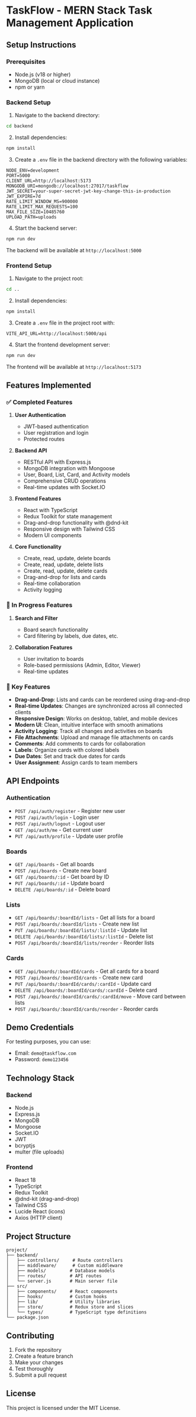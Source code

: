 # TaskFlow - MERN Stack Task Management Application

## Setup Instructions

### Prerequisites
- Node.js (v18 or higher)
- MongoDB (local or cloud instance)
- npm or yarn

### Backend Setup

1. Navigate to the backend directory:
```bash
cd backend
```

2. Install dependencies:
```bash
npm install
```

3. Create a `.env` file in the backend directory with the following variables:
```env
NODE_ENV=development
PORT=5000
CLIENT_URL=http://localhost:5173
MONGODB_URI=mongodb://localhost:27017/taskflow
JWT_SECRET=your-super-secret-jwt-key-change-this-in-production
JWT_EXPIRE=7d
RATE_LIMIT_WINDOW_MS=900000
RATE_LIMIT_MAX_REQUESTS=100
MAX_FILE_SIZE=10485760
UPLOAD_PATH=uploads
```

4. Start the backend server:
```bash
npm run dev
```

The backend will be available at `http://localhost:5000`

### Frontend Setup

1. Navigate to the project root:
```bash
cd ..
```

2. Install dependencies:
```bash
npm install
```

3. Create a `.env` file in the project root with:
```env
VITE_API_URL=http://localhost:5000/api
```

4. Start the frontend development server:
```bash
npm run dev
```

The frontend will be available at `http://localhost:5173`

## Features Implemented

### ✅ Completed Features

1. **User Authentication**
   - JWT-based authentication
   - User registration and login
   - Protected routes

2. **Backend API**
   - RESTful API with Express.js
   - MongoDB integration with Mongoose
   - User, Board, List, Card, and Activity models
   - Comprehensive CRUD operations
   - Real-time updates with Socket.IO

3. **Frontend Features**
   - React with TypeScript
   - Redux Toolkit for state management
   - Drag-and-drop functionality with @dnd-kit
   - Responsive design with Tailwind CSS
   - Modern UI components

4. **Core Functionality**
   - Create, read, update, delete boards
   - Create, read, update, delete lists
   - Create, read, update, delete cards
   - Drag-and-drop for lists and cards
   - Real-time collaboration
   - Activity logging

### 🔄 In Progress Features

1. **Search and Filter**
   - Board search functionality
   - Card filtering by labels, due dates, etc.

2. **Collaboration Features**
   - User invitation to boards
   - Role-based permissions (Admin, Editor, Viewer)
   - Real-time updates

### 🎯 Key Features

- **Drag-and-Drop**: Lists and cards can be reordered using drag-and-drop
- **Real-time Updates**: Changes are synchronized across all connected clients
- **Responsive Design**: Works on desktop, tablet, and mobile devices
- **Modern UI**: Clean, intuitive interface with smooth animations
- **Activity Logging**: Track all changes and activities on boards
- **File Attachments**: Upload and manage file attachments on cards
- **Comments**: Add comments to cards for collaboration
- **Labels**: Organize cards with colored labels
- **Due Dates**: Set and track due dates for cards
- **User Assignment**: Assign cards to team members

## API Endpoints

### Authentication
- `POST /api/auth/register` - Register new user
- `POST /api/auth/login` - Login user
- `POST /api/auth/logout` - Logout user
- `GET /api/auth/me` - Get current user
- `PUT /api/auth/profile` - Update user profile

### Boards
- `GET /api/boards` - Get all boards
- `POST /api/boards` - Create new board
- `GET /api/boards/:id` - Get board by ID
- `PUT /api/boards/:id` - Update board
- `DELETE /api/boards/:id` - Delete board

### Lists
- `GET /api/boards/:boardId/lists` - Get all lists for a board
- `POST /api/boards/:boardId/lists` - Create new list
- `PUT /api/boards/:boardId/lists/:listId` - Update list
- `DELETE /api/boards/:boardId/lists/:listId` - Delete list
- `POST /api/boards/:boardId/lists/reorder` - Reorder lists

### Cards
- `GET /api/boards/:boardId/cards` - Get all cards for a board
- `POST /api/boards/:boardId/cards` - Create new card
- `PUT /api/boards/:boardId/cards/:cardId` - Update card
- `DELETE /api/boards/:boardId/cards/:cardId` - Delete card
- `POST /api/boards/:boardId/cards/:cardId/move` - Move card between lists
- `POST /api/boards/:boardId/cards/reorder` - Reorder cards

## Demo Credentials

For testing purposes, you can use:
- Email: `demo@taskflow.com`
- Password: `demo123456`

## Technology Stack

### Backend
- Node.js
- Express.js
- MongoDB
- Mongoose
- Socket.IO
- JWT
- bcryptjs
- multer (file uploads)

### Frontend
- React 18
- TypeScript
- Redux Toolkit
- @dnd-kit (drag-and-drop)
- Tailwind CSS
- Lucide React (icons)
- Axios (HTTP client)

## Project Structure

```
project/
├── backend/
│   ├── controllers/     # Route controllers
│   ├── middleware/      # Custom middleware
│   ├── models/         # Database models
│   ├── routes/         # API routes
│   └── server.js       # Main server file
├── src/
│   ├── components/     # React components
│   ├── hooks/          # Custom hooks
│   ├── lib/            # Utility libraries
│   ├── store/          # Redux store and slices
│   └── types/          # TypeScript type definitions
└── package.json
```

## Contributing

1. Fork the repository
2. Create a feature branch
3. Make your changes
4. Test thoroughly
5. Submit a pull request

## License

This project is licensed under the MIT License.

